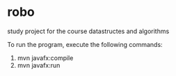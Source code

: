 # robo
study project for the course datastructes and algorithms

To run the program, execute the following commands:
1. mvn javafx:compile
2. mvn javafx:run
